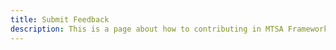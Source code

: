 ```yaml
---
title: Submit Feedback
description: This is a page about how to contributing in MTSA Framework
---
```


